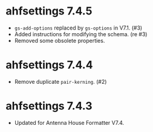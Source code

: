 # ahfsettings 7.4.5

 - `gs-add-options` replaced by `gs-options` in V7.1. (#3)  
 - Added instructions for modifying the schema. (re #3)
 - Removed some obsolete properties.

# ahfsettings 7.4.4

 - Remove duplicate `pair-kerning`. (#2)
 
 # ahfsettings 7.4.3
 
  - Updated for Antenna House Formatter V7.4.
